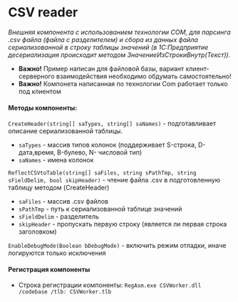 # CSV reader

*Внешняя компонента с использованием технологии COM, для парсинга .csv файла (файла с разделителем) и сбора из данных файла сериализованной в строку таблицы значений (в 1С:Предприятие десериализация происходит методом ЗначениеИзСтрокиВнутр(Текст)).*

* **Важно!** Пример написан для файловой базы, вариант клиент-серверного взаимодействия необходимо обдумать самостоятельно!
* **Важно!** Компонета написанная по технологии Com работает только под клиентом

#### Методы компоненты:
 
```CreateHeader(string[] saTypes, string[] saNames)``` - подготавливает описание сериализованной таблицы.  
* ```saTypes``` - массив типов колонок (поддерживает S-строка, D-дата,время, B-булево, N- числовой тип)  
* ```saNames``` - имена колонок    

```ReflectCSVtoTable(string[] saFiles, string sPathTmp, string sFieldDelim, bool skipHeader)``` - чтение файла .csv в подготовленную таблицу методом (CreateHeader)
 * ```saFiles```     - массив .csv файлов
 * ```sPathTmp```    - путь к сериализованной таблице значений
 * ```sFieldDelim``` - разделитель 
 * ```skipHeader```  - пропускать первую строку (является ли первая строка заголовком)  

 ```EnableDebugMode(Boolean bDebugMode)``` - включить режим отладки, иначе логируются только исключения

#### Регистрация компоненты
* Cтрока регистрации компоненты: ```RegAsm.exe CSVWorker.dll /codebase /tlb: CSVWorker.tlb``` 
